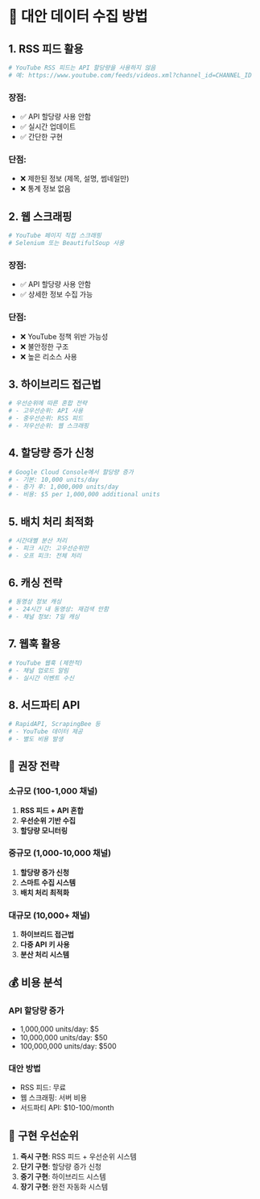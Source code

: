 # 🔄 대안 데이터 수집 방법

## 1. **RSS 피드 활용**
```python
# YouTube RSS 피드는 API 할당량을 사용하지 않음
# 예: https://www.youtube.com/feeds/videos.xml?channel_id=CHANNEL_ID
```

### 장점:
- ✅ API 할당량 사용 안함
- ✅ 실시간 업데이트
- ✅ 간단한 구현

### 단점:
- ❌ 제한된 정보 (제목, 설명, 썸네일만)
- ❌ 통계 정보 없음

## 2. **웹 스크래핑**
```python
# YouTube 페이지 직접 스크래핑
# Selenium 또는 BeautifulSoup 사용
```

### 장점:
- ✅ API 할당량 사용 안함
- ✅ 상세한 정보 수집 가능

### 단점:
- ❌ YouTube 정책 위반 가능성
- ❌ 불안정한 구조
- ❌ 높은 리소스 사용

## 3. **하이브리드 접근법**
```python
# 우선순위에 따른 혼합 전략
# - 고우선순위: API 사용
# - 중우선순위: RSS 피드
# - 저우선순위: 웹 스크래핑
```

## 4. **할당량 증가 신청**
```python
# Google Cloud Console에서 할당량 증가
# - 기본: 10,000 units/day
# - 증가 후: 1,000,000 units/day
# - 비용: $5 per 1,000,000 additional units
```

## 5. **배치 처리 최적화**
```python
# 시간대별 분산 처리
# - 피크 시간: 고우선순위만
# - 오프 피크: 전체 처리
```

## 6. **캐싱 전략**
```python
# 동영상 정보 캐싱
# - 24시간 내 동영상: 재검색 안함
# - 채널 정보: 7일 캐싱
```

## 7. **웹훅 활용**
```python
# YouTube 웹훅 (제한적)
# - 채널 업로드 알림
# - 실시간 이벤트 수신
```

## 8. **서드파티 API**
```python
# RapidAPI, ScrapingBee 등
# - YouTube 데이터 제공
# - 별도 비용 발생
```

## 🎯 권장 전략

### 소규모 (100-1,000 채널)
1. **RSS 피드 + API 혼합**
2. **우선순위 기반 수집**
3. **할당량 모니터링**

### 중규모 (1,000-10,000 채널)
1. **할당량 증가 신청**
2. **스마트 수집 시스템**
3. **배치 처리 최적화**

### 대규모 (10,000+ 채널)
1. **하이브리드 접근법**
2. **다중 API 키 사용**
3. **분산 처리 시스템**

## 💰 비용 분석

### API 할당량 증가
- 1,000,000 units/day: $5
- 10,000,000 units/day: $50
- 100,000,000 units/day: $500

### 대안 방법
- RSS 피드: 무료
- 웹 스크래핑: 서버 비용
- 서드파티 API: $10-100/month

## 🚀 구현 우선순위

1. **즉시 구현**: RSS 피드 + 우선순위 시스템
2. **단기 구현**: 할당량 증가 신청
3. **중기 구현**: 하이브리드 시스템
4. **장기 구현**: 완전 자동화 시스템 